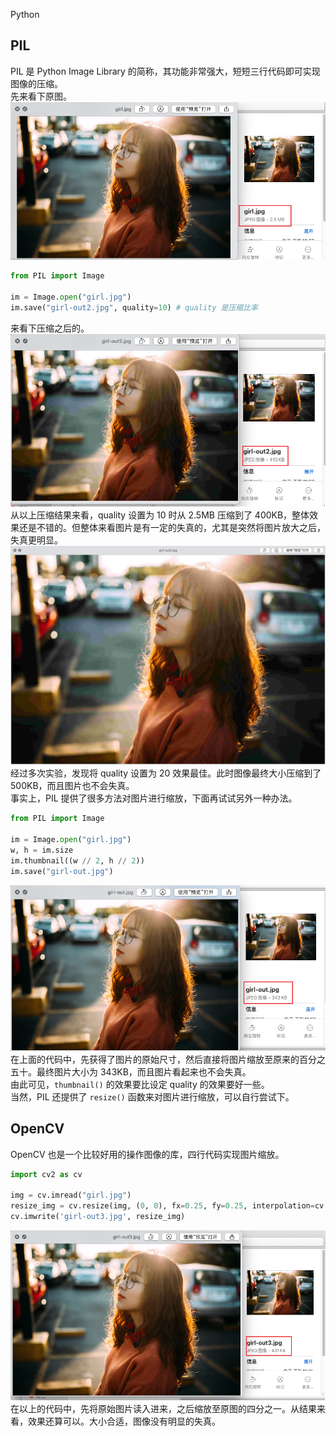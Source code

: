 Python
<a name="qvON8"></a>
## PIL
PIL 是 Python Image Library 的简称，其功能非常强大，短短三行代码即可实现图像的压缩。<br />先来看下原图。<br />![](./img/1645887057147-ffb03d34-d09b-4d7a-b837-38af884f7237.png)
```python
from PIL import Image

im = Image.open("girl.jpg")
im.save("girl-out2.jpg", quality=10) # quality 是压缩比率
```
来看下压缩之后的。<br />![](./img/1645887057132-9e2bdeb6-9b7d-450d-9aa0-bbfb5f550803.png)<br />从以上压缩结果来看，quality 设置为 10 时从 2.5MB 压缩到了 400KB，整体效果还是不错的。但整体来看图片是有一定的失真的，尤其是突然将图片放大之后，失真更明显。<br />![](./img/1645887057148-a2f87de5-ef8d-4032-9a0f-52b12fcc3084.png)<br />经过多次实验，发现将 quality 设置为 20 效果最佳。此时图像最终大小压缩到了 500KB，而且图片也不会失真。<br />事实上，PIL 提供了很多方法对图片进行缩放，下面再试试另外一种办法。
```python
from PIL import Image

im = Image.open("girl.jpg")
w, h = im.size
im.thumbnail((w // 2, h // 2))
im.save("girl-out.jpg")
```
![](./img/1645887057141-29617dcf-02f5-48f5-a8ba-2ed793a3fbe2.png)<br />在上面的代码中，先获得了图片的原始尺寸，然后直接将图片缩放至原来的百分之五十。最终图片大小为 343KB，而且图片看起来也不会失真。<br />由此可见，`thumbnail()` 的效果要比设定 quality 的效果要好一些。<br />当然，PIL 还提供了 `resize()` 函数来对图片进行缩放，可以自行尝试下。
<a name="uj2Lb"></a>
## OpenCV
OpenCV 也是一个比较好用的操作图像的库，四行代码实现图片缩放。
```python
import cv2 as cv

img = cv.imread("girl.jpg")
resize_img = cv.resize(img, (0, 0), fx=0.25, fy=0.25, interpolation=cv.INTER_NEAREST)
cv.imwrite('girl-out3.jpg', resize_img)
```
![](./img/1645887057128-5fa21a2c-db8f-412e-abcf-8585188b2b81.png)<br />在以上的代码中，先将原始图片读入进来，之后缩放至原图的四分之一。从结果来看，效果还算可以。大小合适，图像没有明显的失真。
